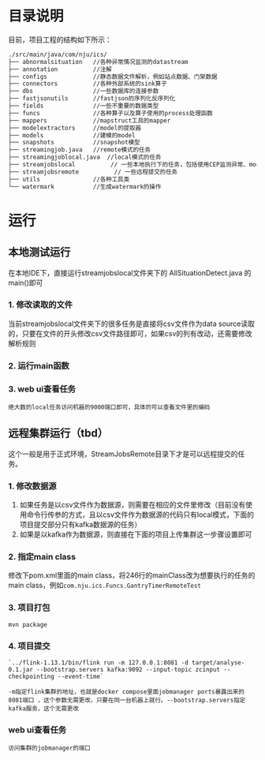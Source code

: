 # 目录说明
目前，项目工程的结构如下所示：
```bash
./src/main/java/com/nju/ics/
├── abnormalsituation   //各种异常情况监测的datastream
├── annotation          //注解
├── configs             //静态数据文件解析，例如站点数据、门架数据
├── connectors          //各种外部系统的sink算子
├── dbs                 //一些数据库的连接参数
├── fastjsonutils       //fastjson的序列化反序列化
├── fields              //一些不重要的数据类型              
├── funcs               //各种算子以及算子使用的process处理函数
├── mappers             //mapstruct工具的mapper
├── modelextractors     //model的提取器
├── models              //建模的model         
├── snapshots           //snapshot模型
├── streamingjob.java   //remote模式的任务
├── streamingjoblocal.java  //local模式的任务
├── streamjobslocal          // 一些本地执行下的任务，包括使用CEP监测异常、model提取等各种任务
├── streamjobsremote          // 一些远程提交的任务
├── utils               //各种工具类
└── watermark           //生成watermark的操作
```
# 运行
## 本地测试运行
在本地IDE下，直接运行streamjobslocal文件夹下的 AllSituationDetect.java 的main()即可

### 1. 修改读取的文件
当前streamjobslocal文件夹下的很多任务是直接将csv文件作为data source读取的，只要在文件的开头修改csv文件路径即可，如果csv的列有改动，还需要修改解析规则
### 2. 运行main函数
### 3. web ui查看任务
    绝大数的local任务访问机器的9000端口即可，具体的可以查看文件里的编码
## 远程集群运行（tbd）
这个一般是用于正式环境，StreamJobsRemote目录下才是可以远程提交的任务。
### 1. 修改数据源
1. 如果任务是以csv文件作为数据源，则需要在相应的文件里修改（目前没有使用命令行传参的方式，且以csv文件作为数据源的代码只有local模式，下面的项目提交部分只有kafka数据源的任务）
2. 如果是以kafka作为数据源，则直接在下面的项目上传集群这一步骤设置即可
### 2. 指定main class
修改下pom.xml里面的main class，将246行的mainClass改为想要执行的任务的main class，例如`com.nju.ics.Funcs.GantryTimerRemoteTest`
### 3. 项目打包
`mvn package`
### 4. 项目提交
    
    `../flink-1.13.1/bin/flink run -m 127.0.0.1:8081 -d target/analyse-0.1.jar --bootstrap.servers kafka:9092 --input-topic zcinput --checkpointing --event-time`

    -m指定flink集群的地址，也就是docker compose里面jobmanager ports暴露出来的8081端口 ，这个参数无需更改，只要在同一台机器上就行。--bootstrap.servers指定kafka服务，这个无需更改
### web ui查看任务
    访问集群的jobmanager的端口
